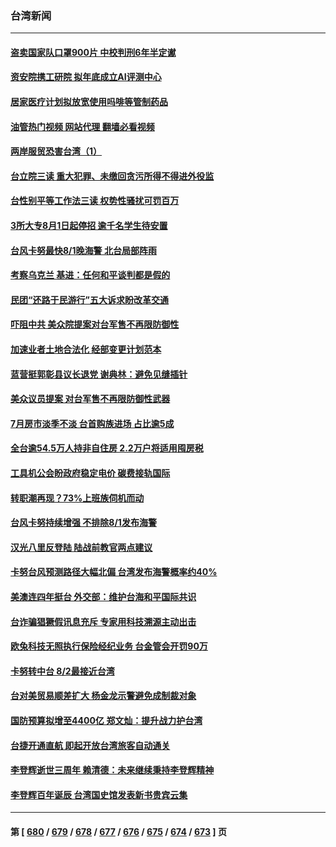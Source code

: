 ### 台湾新闻
---
#### [盗卖国家队口罩900片 中校判刑6年半定谳](../../pages/ncid1349361/n14045240.md?08011645) 
#### [资安院携工研院 拟年底成立AI评测中心](../../pages/ncid1349361/n14045260.md?08011645) 
#### [居家医疗计划拟放宽使用吗啡等管制药品](../../pages/ncid1349361/n14045264.md?08011645) 
#### [油管热门视频 网站代理 翻墙必看视频](http://138.2.39.72:81/youtube.html?epic-marker?08011645)
#### [两岸服贸恐害台湾（1）](../../pages/ncid1349361/n14045255.md?08011645) 
#### [台立院三读 重大犯罪、未缴回贪污所得不得进外役监](../../pages/ncid1349361/n14045169.md?08011645) 
#### [台性别平等工作法三读 权势性骚扰可罚百万](../../pages/ncid1349361/n14045167.md?08011645) 
#### [3所大专8月1日起停招 逾千名学生待安置](../../pages/ncid1349361/n14045239.md?08011645) 
#### [台风卡努最快8/1晚海警 北台局部阵雨](../../pages/ncid1349361/n14045242.md?08011645) 
#### [考察乌克兰 基进：任何和平谈判都是假的](../../pages/ncid1349361/n14045225.md?08011645) 
#### [民团“还路于民游行”五大诉求盼改革交通](../../pages/ncid1349361/n14045245.md?08011645) 
#### [吓阻中共 美众院提案对台军售不再限防御性](../../pages/ncid1349361/n14044868.md?08011645) 
#### [加速业者土地合法化 经部变更计划范本](../../pages/ncid1349361/n14045230.md?08011645) 
#### [蓝营挺郭彰县议长退党 谢典林：避免见缝插针](../../pages/ncid1349361/n14045174.md?08011645) 
#### [美众议员提案 对台军售不再限防御性武器](../../pages/ncid1349361/n14045186.md?08011645) 
#### [7月房市淡季不淡 台首购族进场 占比逾5成](../../pages/ncid1349361/n14045188.md?08011645) 
#### [全台逾54.5万人持非自住房 2.2万户将适用囤房税](../../pages/ncid1349361/n14045194.md?08011645) 
#### [工具机公会盼政府稳定电价 碳费接轨国际](../../pages/ncid1349361/n14045192.md?08011645) 
#### [转职潮再现？73%上班族伺机而动](../../pages/ncid1349361/n14045193.md?08011645) 
#### [台风卡努持续增强 不排除8/1发布海警](../../pages/ncid1349361/n14045058.md?08011645) 
#### [汉光八里反登陆 陆战前教官两点建议](../../pages/ncid1349361/n14044823.md?08011645) 
#### [卡努台风预测路径大幅北偏 台湾发布海警概率约40%](../../pages/ncid1349361/n14044813.md?08011645) 
#### [美澳连四年挺台 外交部：维护台海和平国际共识](../../pages/ncid1349361/n14044577.md?08011645) 
#### [台诈骗猖獗假讯息充斥 专家用科技溯源主动出击](../../pages/ncid1349361/n14044581.md?08011645) 
#### [欧兔科技无照执行保险经纪业务 台金管会开罚90万](../../pages/ncid1349361/n14044617.md?08011645) 
#### [卡努转中台 8/2最接近台湾](../../pages/ncid1349361/n14044598.md?08011645) 
#### [台对美贸易顺差扩大 杨金龙示警避免成制裁对象](../../pages/ncid1349361/n14044620.md?08011645) 
#### [国防预算拟增至4400亿  郑文灿：提升战力护台湾](../../pages/ncid1349361/n14044593.md?08011645) 
#### [台捷开通直航 即起开放台湾旅客自动通关](../../pages/ncid1349361/n14044600.md?08011645) 
#### [李登辉逝世三周年 赖清德：未来继续秉持李登辉精神](../../pages/ncid1349361/n14044601.md?08011645) 
#### [李登辉百年诞辰 台湾国史馆发表新书贵宾云集](../../pages/ncid1349361/n14044363.md?08011645) 

---
#### 第 [ [680](./680.md?08011645) / [679](./679.md?08011645) / [678](./678.md?08011645) / [677](./677.md?08011645) / [676](./676.md?08011645) / [675](./675.md?08011645) / [674](./674.md?08011645) / [673](./673.md?08011645) ] 页
